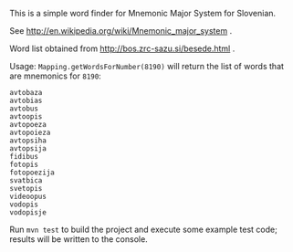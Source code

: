 This is a simple word finder for Mnemonic Major System for Slovenian.

See http://en.wikipedia.org/wiki/Mnemonic_major_system .

Word list obtained from http://bos.zrc-sazu.si/besede.html .

Usage:
`Mapping.getWordsForNumber(8190)` will return the list of words that are mnemonics for `8190`:

    avtobaza
    avtobias
    avtobus
    avtoopis
    avtopoeza
    avtopoieza
    avtopsiha
    avtopsija
    fidibus
    fotopis
    fotopoezija
    svatbica
    svetopis
    videoopus
    vodopis
    vodopisje

Run `mvn test` to build the project and execute some example test code; results will be written to the console.
